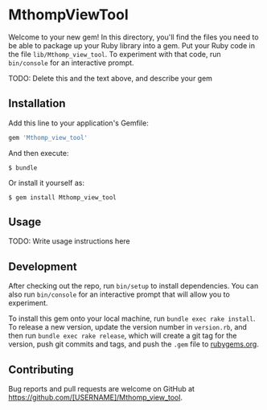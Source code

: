 # MthompViewTool

Welcome to your new gem! In this directory, you'll find the files you need to be able to package up your Ruby library into a gem. Put your Ruby code in the file `lib/Mthomp_view_tool`. To experiment with that code, run `bin/console` for an interactive prompt.

TODO: Delete this and the text above, and describe your gem

## Installation

Add this line to your application's Gemfile:

```ruby
gem 'Mthomp_view_tool'
```

And then execute:

    $ bundle

Or install it yourself as:

    $ gem install Mthomp_view_tool

## Usage

TODO: Write usage instructions here

## Development

After checking out the repo, run `bin/setup` to install dependencies. You can also run `bin/console` for an interactive prompt that will allow you to experiment.

To install this gem onto your local machine, run `bundle exec rake install`. To release a new version, update the version number in `version.rb`, and then run `bundle exec rake release`, which will create a git tag for the version, push git commits and tags, and push the `.gem` file to [rubygems.org](https://rubygems.org).

## Contributing

Bug reports and pull requests are welcome on GitHub at https://github.com/[USERNAME]/Mthomp_view_tool.
